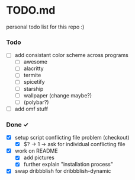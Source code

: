 # TODO.md

personal todo list for this repo :)

### Todo

- [ ] add consistant color scheme across programs
  - [ ] awesome
  - [ ] alacritty
  - [ ] termite
  - [ ] spicetify
  - [ ] starship
  - [ ] wallpaper (change maybe?)
  - [ ] (polybar?)
- [ ] add omf stuff

### Done ✓

- [x] setup script conflicting file problem (checkout)  
  - [x] $? -> 1 -> ask for individual conflicting file  
- [x] work on README  
  - [x] add pictures  
  - [x] further explain "installation process"  
- [x] swap dribbblish for dribbblish-dynamic
